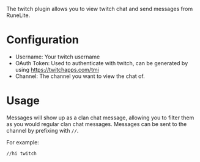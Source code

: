The twitch plugin allows you to view twitch chat and send messages from RuneLite.

# Configuration

* Username: Your twitch username
* OAuth Token: Used to authenticate with twitch, can be generated by using https://twitchapps.com/tmi
* Channel: The channel you want to view the chat of.

# Usage

Messages will show up as a clan chat message, allowing you to filter them as you would regular clan chat messages. Messages can be sent to the channel by prefixing with `//`. 

For example:
```
//hi twitch
```